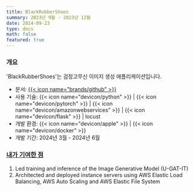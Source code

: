 ```yaml
---
title: BlackRubberShoes
summary: 2023년 9월 - 2023년 12월
date: 2024-09-23
type: docs
math: false
featured: true
---
```


### 개요

'BlackRubberShoes'는 검정고무신 이미지 생성 애플리케이션입니다.

- 문서: [{{< icon name="brands/github" >}}](https://github.com/rkdbq/BRS_server)
- 사용 기술: {{< icon name="devicon/python" >}} | {{< icon name="devicon/pytorch" >}} | {{< icon name="devicon/amazonwebservices" >}} | {{< icon name="devicon/flask" >}} | locust
- 개발 환경: {{< icon name="devicon/apple" >}} | {{< icon name="devicon/docker" >}}
- 개발 기간: 2024년 3월 - 2024년 6월

### <u>내가 기여한 점</u>

1. Led training and inference of the Image Generative Model (U-GAT-IT)
2. Architected and deployed instance servers using AWS Elastic Load Balancing, AWS Auto Scaling
and AWS Elastic File System